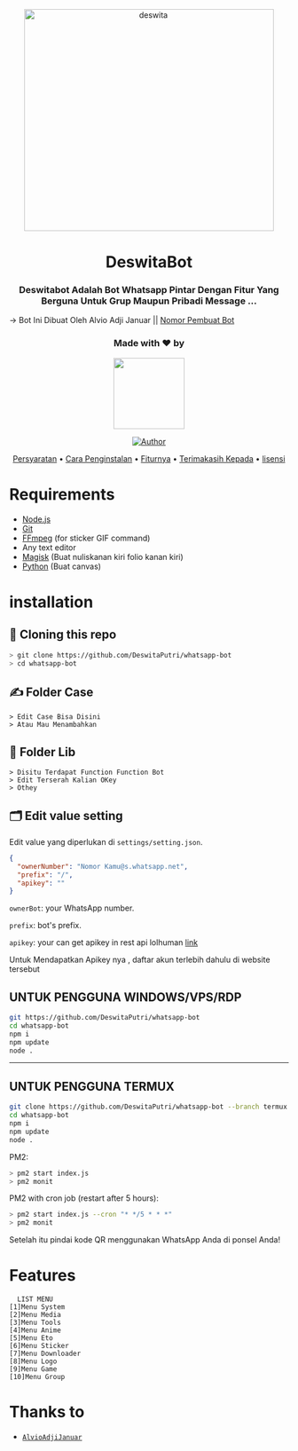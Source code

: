 <div align="center">
<img src="https://piyobot.000webhostapp.com/deswita.jpeg" alt="deswita" height="400" width="450" />

# DeswitaBot

<h3 align="center">Deswitabot Adalah Bot Whatsapp Pintar Dengan Fitur Yang Berguna Untuk Grup Maupun Pribadi Message ...</h3>
  </div>
    
-> Bot Ini Dibuat Oleh Alvio Adji Januar || [Nomor Pembuat Bot](https://api.whatsapp.com/send/?phone=6281414046576&text=halo&app_absent=0)
 
<h3 align="center">Made with ❤️ by</h3>
<p align="center">
  <a href="https://github.com/AlvioAdjiJanuar"><img src="https://avatars2.githubusercontent.com/u/68207798?s=400&u=29439908cd661d11443391cb74f5b07267b71117&v=4" height="128" width="128" /></a>
</p>

<p align="center">
  <a href="https://github.com/DeswitaPutri/whatsapp-bot"><img title="Author" src="https://img.shields.io/badge/Author-AlvioAdjiJanuar-darkred.svg?style=for-the-badge&logo=github" /></a>
</p>

<p align="center">
  <a href="https://github.com/DeswitaPutri/whatsapp-bot#Requirements">Persyaratan</a> •
  <a href="https://github.com/DeswitaPutri/whatsapp-bot#installation">Cara Penginstalan</a> •
  <a href="https://github.com/DeswitaPutri/whatsapp-bot#features">Fiturnya</a> •
  <a href="https://github.com/DeswitaPutri/whatsapp-bot#thanks-to">Terimakasih Kepada</a> •
  <a href="https://github.com/DeswitaPutri/whatsapp-bot#license">lisensi</a>
</p>


# Requirements
* [Node.js](https://nodejs.org/en/)
* [Git](https://git-scm.com/downloads)
* [FFmpeg](https://www.gyan.dev/ffmpeg/builds/ffmpeg-release-full.7z) (for sticker GIF command)
* Any text editor
* [Magisk](https://download.imagemagick.org/ImageMagick/download/binaries/ImageMagick-7.1.0-6-Q16-HDRI-x64-dll.exe) (Buat nuliskanan kiri folio kanan kiri)
* [Python](https://www.python.org/ftp/python/3.9.7/python-3.9.7-amd64.exe) (Buat canvas)

# installation
## 📝 Cloning this repo
```bash
> git clone https://github.com/DeswitaPutri/whatsapp-bot
> cd whatsapp-bot
```

## ✍️ Folder Case 
```
> Edit Case Bisa Disini
> Atau Mau Menambahkan
```

## 📁 Folder Lib
```
> Disitu Terdapat Function Function Bot
> Edit Terserah Kalian OKey
> Othey
```

## 🗂️ Edit value setting
Edit value yang diperlukan di `settings/setting.json`.
```json
{
  "ownerNumber": "Nomor Kamu@s.whatsapp.net", 
  "prefix": "/",
  "apikey": ""
}

```

`ownerBot`: your WhatsApp number.  

`prefix`: bot's prefix.  

`apikey`: your can get apikey in rest api lolhuman [link](https://lolhuman.herokuapp.com/)

Untuk Mendapatkan Apikey nya , daftar akun terlebih dahulu di website tersebut


## UNTUK PENGGUNA WINDOWS/VPS/RDP

```bash
git https://github.com/DeswitaPutri/whatsapp-bot
cd whatsapp-bot
npm i
npm update
node .
```

---------

## UNTUK PENGGUNA TERMUX
```bash
git clone https://github.com/DeswitaPutri/whatsapp-bot --branch termux
cd whatsapp-bot
npm i
npm update
node .
```

PM2:
```bash
> pm2 start index.js
> pm2 monit
```

PM2 with cron job (restart after 5 hours):
```bash
> pm2 start index.js --cron "* */5 * * *"
> pm2 monit
```

Setelah itu pindai kode QR menggunakan WhatsApp Anda di ponsel Anda!

# Features
```
  LIST MENU
[1]Menu System
[2]Menu Media
[3]Menu Tools
[4]Menu Anime
[5]Menu Eto
[6]Menu Sticker
[7]Menu Downloader
[8]Menu Logo
[9]Menu Game
[10]Menu Group
```

# Thanks to
* [`AlvioAdjiJanuar`](https://github.com/AlvioAdjiJanuar)
